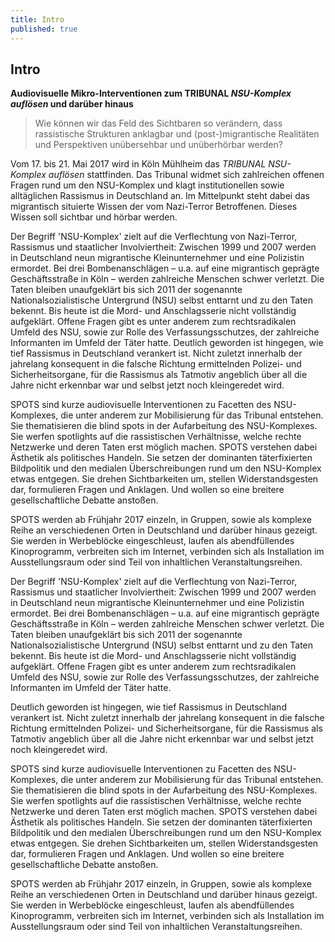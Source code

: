 ```yaml
---
title: Intro
published: true
---
```


## Intro

**Audiovisuelle Mikro-Interventionen zum TRIBUNAL _NSU-Komplex auflösen_ und darüber hinaus**

> Wie können wir das Feld des Sichtbaren so verändern, dass rassistische Strukturen anklagbar und (post-)migrantische Realitäten und Perspektiven unübersehbar und unüberhörbar werden?

Vom 17. bis 21. Mai 2017 wird in Köln Mühlheim das _TRIBUNAL NSU-Komplex auflösen_ stattfinden.
Das Tribunal widmet sich zahlreichen offenen Fragen rund um den NSU-Komplex und klagt institutionellen sowie alltäglichen Rassismus in Deutschland an. Im Mittelpunkt steht dabei das migrantisch situierte Wissen der vom Nazi-Terror Betroffenen. Dieses Wissen soll sichtbar und hörbar werden.

Der Begriff 'NSU-Komplex' zielt auf die Verflechtung von Nazi-Terror, Rassismus und staatlicher Involviertheit: Zwischen 1999 und 2007 werden in Deutschland neun migrantische Kleinunternehmer und eine Polizistin ermordet. Bei drei Bombenanschlägen – u.a. auf eine migrantisch geprägte Geschäftsstraße in Köln – werden zahlreiche Menschen schwer verletzt. Die Taten bleiben unaufgeklärt bis sich 2011 der sogenannte Nationalsozialistische Untergrund (NSU) selbst enttarnt und zu den Taten bekennt.
Bis heute ist die Mord- und Anschlagsserie nicht vollständig aufgeklärt. Offene Fragen gibt es unter anderem zum rechtsradikalen Umfeld des NSU, sowie zur Rolle des Verfassungsschutzes, der zahlreiche Informanten im Umfeld der Täter hatte. 
Deutlich geworden ist hingegen, wie tief Rassismus in Deutschland verankert ist. Nicht zuletzt innerhalb der jahrelang konsequent in die falsche Richtung ermittelnden Polizei- und Sicherheitsorgane, für die Rassismus als Tatmotiv angeblich über all die Jahre nicht erkennbar war und selbst jetzt noch kleingeredet wird.

SPOTS sind kurze audiovisuelle Interventionen zu Facetten des NSU-Komplexes, die unter anderem zur Mobilisierung für das Tribunal entstehen. Sie thematisieren die blind spots in der Aufarbeitung des NSU-Komplexes. Sie werfen spotlights auf die rassistischen Verhältnisse, welche rechte Netzwerke und deren Taten erst möglich machen. SPOTS verstehen dabei Ästhetik als politisches Handeln. Sie setzen der dominanten täterfixierten Bildpolitik und den medialen Überschreibungen rund um den NSU-Komplex etwas entgegen. Sie drehen Sichtbarkeiten um, stellen Widerstandsgesten dar, formulieren Fragen und Anklagen. Und wollen so eine breitere gesellschaftliche Debatte anstoßen.

SPOTS werden ab Frühjahr 2017 einzeln, in Gruppen, sowie als komplexe Reihe an verschiedenen Orten in Deutschland und darüber hinaus gezeigt. Sie werden in Werbeblöcke eingeschleust, laufen als abendfüllendes Kinoprogramm, verbreiten sich im Internet, verbinden sich als Installation im Ausstellungsraum oder sind Teil von inhaltlichen Veranstaltungsreihen.

Der Begriff 'NSU-Komplex' zielt auf die Verflechtung von Nazi-Terror, Rassismus und staatlicher Involviertheit: Zwischen 1999 und 2007 werden in Deutschland neun migrantische Kleinunternehmer und eine Polizistin ermordet. Bei drei Bombenanschlägen – u.a. auf eine migrantisch geprägte Geschäftsstraße in Köln – werden zahlreiche Menschen schwer verletzt. Die Taten bleiben unaufgeklärt bis sich 2011 der sogenannte Nationalsozialistische Untergrund (NSU) selbst enttarnt und zu den Taten bekennt.
Bis heute ist die Mord- und Anschlagsserie nicht vollständig aufgeklärt. Offene Fragen gibt es unter anderem zum rechtsradikalen Umfeld des NSU, sowie zur Rolle des Verfassungsschutzes, der zahlreiche Informanten im Umfeld der Täter hatte. 

Deutlich geworden ist hingegen, wie tief Rassismus in Deutschland verankert ist. Nicht zuletzt innerhalb der jahrelang konsequent in die falsche Richtung ermittelnden Polizei- und Sicherheitsorgane, für die Rassismus als Tatmotiv angeblich über all die Jahre nicht erkennbar war und selbst jetzt noch kleingeredet wird.

SPOTS sind kurze audiovisuelle Interventionen zu Facetten des NSU-Komplexes, die unter anderem zur Mobilisierung für das Tribunal entstehen. Sie thematisieren die blind spots in der Aufarbeitung des NSU-Komplexes. Sie werfen spotlights auf die rassistischen Verhältnisse, welche rechte Netzwerke und deren Taten erst möglich machen. SPOTS verstehen dabei Ästhetik als politisches Handeln. Sie setzen der dominanten täterfixierten Bildpolitik und den medialen Überschreibungen rund um den NSU-Komplex etwas entgegen. Sie drehen Sichtbarkeiten um, stellen Widerstandsgesten dar, formulieren Fragen und Anklagen. Und wollen so eine breitere gesellschaftliche Debatte anstoßen.

SPOTS werden ab Frühjahr 2017 einzeln, in Gruppen, sowie als komplexe Reihe an verschiedenen Orten in Deutschland und darüber hinaus gezeigt. Sie werden in Werbeblöcke eingeschleust, laufen als abendfüllendes Kinoprogramm, verbreiten sich im Internet, verbinden sich als Installation im Ausstellungsraum oder sind Teil von inhaltlichen Veranstaltungsreihen.
